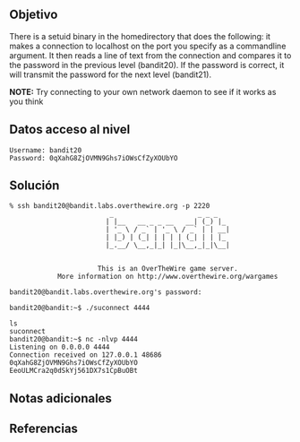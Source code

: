 ## Objetivo
There is a setuid binary in the homedirectory that does the following: it makes a connection to localhost on the port you specify as a commandline argument. It then reads a line of text from the connection and compares it to the password in the previous level (bandit20). If the password is correct, it will transmit the password for the next level (bandit21).

**NOTE:** Try connecting to your own network daemon to see if it works as you think
## Datos  acceso al nivel
```
Username: bandit20
Password: 0qXahG8ZjOVMN9Ghs7iOWsCfZyXOUbYO
```
## Solución
```
% ssh bandit20@bandit.labs.overthewire.org -p 2220
                         _                     _ _ _   
                        | |__   __ _ _ __   __| (_) |_ 
                        | '_ \ / _` | '_ \ / _` | | __|
                        | |_) | (_| | | | | (_| | | |_ 
                        |_.__/ \__,_|_| |_|\__,_|_|\__|
                                                       

                      This is an OverTheWire game server. 
            More information on http://www.overthewire.org/wargames

bandit20@bandit.labs.overthewire.org's password:
```

```
bandit20@bandit:~$ ./suconnect 4444
```

```
ls
suconnect
bandit20@bandit:~$ nc -nlvp 4444
Listening on 0.0.0.0 4444
Connection received on 127.0.0.1 48686
0qXahG8ZjOVMN9Ghs7iOWsCfZyXOUbYO
EeoULMCra2q0dSkYj561DX7s1CpBuOBt
```
## Notas adicionales
## Referencias